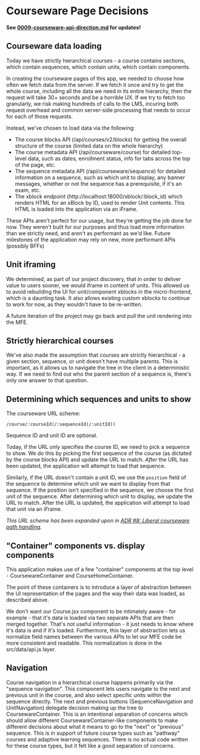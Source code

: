 # Courseware Page Decisions

**See [0009-courseware-api-direction.md](0009-courseware-api-direction.md) for updates!**

## Courseware data loading

Today we have strictly hierarchical courses - a course contains sections, which contain sequences, which contain units, which contain components.

In creating the courseware pages of this app, we needed to choose how often we fetch data from the server.  If we fetch it once and try to get the whole course, including all the data we need in its entire hierarchy, then the request will take 30+ seconds and be a horrible UX.  If we try to fetch too granularly, we risk making hundreds of calls to the LMS, incuring both request overhead and common server-side processing that needs to occur for each of those requests.

Instead, we've chosen to load data via the following:

- The course blocks API (/api/courses/v2/blocks) for getting the overall structure of the course (limited data on the whole hierarchy)
- The course metadata API (/api/courseware/course) for detailed top-level data, such as dates, enrollment status, info for tabs across the top of the page, etc.
- The sequence metadata API (/api/courseware/sequence) for detailed information on a sequence, such as which unit to display, any banner messages, whether or not the sequence has a prerequisite, if it's an exam, etc.
- The xblock endpoint (http://localhost:18000/xblock/:block_id) which renders HTML for an xBlock by ID, used to render Unit contents.  This HTML is loaded into the application via an iFrame.

These APIs aren't perfect for our usage, but they're getting the job done for now.  They weren't built for our purposes and thus load more information than we strictly need, and aren't as performant as we'd like.  Future milestones of the application may rely on new, more performant APIs (possibly BFFs)

## Unit iframing

We determined, as part of our project discovery, that in order to deliver value to users sooner, we would iframe in content of units.  This allowed us to avoid rebuilding the UI for unit/component xblocks in the micro-frontend, which is a daunting task.  It also allows existing custom xblocks to continue to work for now, as they wouldn't have to be re-written.

A future iteration of the project may go back and pull the unit rendering into the MFE.

## Strictly hierarchical courses

We've also made the assumption that courses are strictly hierarchical - a given section, sequence, or unit doesn't have multiple parents.  This is important, as it allows us to navigate the tree in the client in a deterministic way.  If we need to find out who the parent section of a sequence is, there's only one answer to that question.

## Determining which sequences and units to show

The courseware URL scheme:

`/course/:courseId(/:sequenceId(/:unitId))`

Sequence ID and unit ID are optional.

Today, if the URL only specifies the course ID, we need to pick a sequence to show.  We do this by picking the first sequence of the course (as dictated by the course blocks API) and update the URL to match.  _After_ the URL has been updated, the application will attempt to load that sequence.

Similarly, if the URL doesn't contain a unit ID, we use the `position` field of the sequence to determine which unit we want to display from that sequence.  If the position isn't specified in the sequence, we choose the first unit of the sequence.  After determining which unit to display, we update the URL to match.  After the URL is updated, the application will attempt to load that unit via an iFrame.

_This URL scheme has been expanded upon in
[ADR #8: Liberal courseware path handling](./0008-liberal-courseware-path-handling.md)._

## "Container" components vs. display components

This application makes use of a few "container" components at the top level - CoursewareContainer and CourseHomeContainer.

The point of these containers is to introduce a layer of abstraction between the UI representation of the pages and the way their data was loaded, as described above.

We don't want our Course.jsx component to be intimately aware - for example - that it's data is loaded via two separate APIs that are then merged together.  That's not useful information - it just needs to know where it's data is and if it's loaded.  Furthermore, this layer of abstraction lets us normalize field names between the various APIs to let our MFE code be more consistent and readable.  This normalization is done in the src/data/api.js layer.

## Navigation

Course navigation in a hierarchical course happens primarily via the "sequence navigation".  This component lets users navigate to the next and previous unit in the course, and also select specific units within the sequence directly.  The next and previous buttons (SequenceNavigation and UnitNavigation) delegate decision making up the tree to CoursewareContainer.  This is an intentional separation of concerns which should allow different CoursewareContainer-like components to make different decisions about what it means to go to the "next" or "previous" sequence.  This is in support of future course types such as "pathway" courses and adaptive learning sequences.  There is no actual code written for these course types, but it felt like a good separation of concerns.

